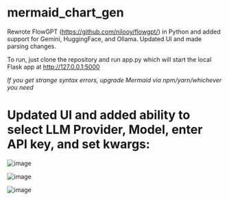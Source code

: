 
# mermaid_chart_gen
Rewrote FlowGPT (https://github.com/nilooy/flowgpt/) in Python and added support for Gemini, HuggingFace, and Ollama. Updated UI and made parsing changes.

To run, just clone the repository and run app.py which will start the local Flask app at http://127.0.0.1:5000

_If you get strange syntax errors, upgrade Mermaid via npm/yarn/whichever you need_


# Updated UI and added ability to select LLM Provider, Model, enter API key, and set kwargs:

![image](https://github.com/user-attachments/assets/37adae7d-e680-4e94-8cc8-b029f7c25706)




![image](https://github.com/user-attachments/assets/fe1f3d45-fedf-4a9e-9236-4a1ae452ed26)




![image](https://github.com/user-attachments/assets/8026ef2c-4284-415c-a9ee-907d083bdde3)
